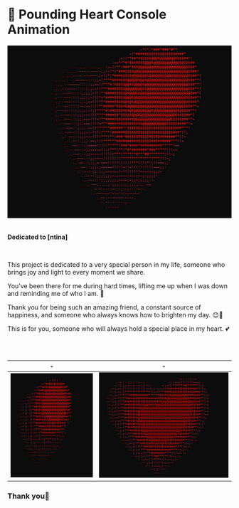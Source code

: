 # 💖 Pounding Heart Console Animation


<div align = "center">
  
<img src = "img/img1.jpg">

</div>

<br>

**Dedicated to [ntina]**

<br>

This project is dedicated to a very special person in my life, someone who brings joy and light to every moment we share.

You’ve been there for me during hard times, lifting me up when I was down and reminding me of who I am. 🙏

Thank you for being such an amazing friend, a constant source of happiness, and someone who always knows how to brighten my day.  😊💖

This is for you, someone who will always hold a special place in my heart. 💕



<br><br>


|       -        |       -        |
| -------------- | -------------- |
| ![Alt Text 1](img/img3.jpg) | ![Alt Text 2](img/img2.jpg) |

### **Thank you**💖
